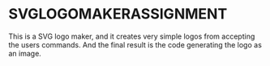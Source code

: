# SVGLOGOMAKERASSIGNMENT
This is a SVG logo maker, and it creates very simple logos from accepting the users commands. And the final result is the code generating the logo as an image.
